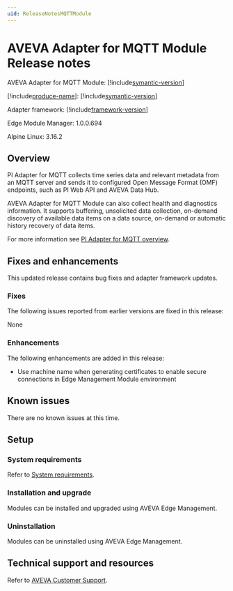 ```yaml
---
uid: ReleaseNotesMQTTModule
---
```


# AVEVA Adapter for MQTT Module Release notes

AVEVA Adapter for MQTT Module: [!include[symantic-version](../main/shared-content/_includes/inline/symantic-version.md)]<br>

[!include[produce-name](../main/shared-content/_includes/inline/product-name.md)]: [!include[symantic-version](../main/shared-content/_includes/inline/symantic-version.md)]<br>

Adapter framework: [!include[framework-version](../main/shared-content/_includes/inline/framework-version.md)] <br>

Edge Module Manager: 1.0.0.694 <br>

Alpine Linux: 3.16.2 <br>


## Overview

PI Adapter for MQTT collects time series data and relevant metadata from an MQTT server and sends it to configured Open Message Format (OMF) endpoints, such as PI Web API and AVEVA Data Hub. 

AVEVA Adapter for MQTT Module can also collect health and diagnostics information. It supports buffering, unsolicited data collection, on-demand discovery of available data items on a data source, on-demand or automatic history recovery of data items.

For more information see [PI Adapter for MQTT overview](xref:index).

## Fixes and enhancements

This updated release contains bug fixes and adapter framework updates.

### Fixes

The following issues reported from earlier versions are fixed in this release:

None

### Enhancements

The following enhancements are added in this release:

+ Use machine name when generating certificates to enable secure connections in Edge Management Module environment

## Known issues

There are no known issues at this time.

## Setup

### System requirements

Refer to [System requirements](https://edgemanagement.connect.aveva.com/help/#/home/682864/10/11).

### Installation and upgrade

Modules can be installed and upgraded using AVEVA Edge Management.

### Uninstallation

Modules can be uninstalled using AVEVA Edge Management.

## Technical support and resources

Refer to [AVEVA Customer Support](https://www.aveva.com/en/support-and-success/support-contact/).
